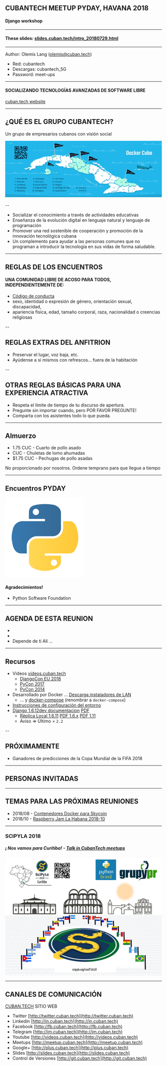 
## CUBANTECH MEETUP PYDAY, HAVANA 2018
#### Django workshop

----------------

#### These slides: [slides.cuban.tech/intro_20180729.html](http://slides.cuban.tech/intro_20180729.html)

------------

Author: Olemis Lang (olemis@cuban.tech)

- Red:   cubantech
- Descargas: cubantech_5G
- Password: meet-ups

------------

#### SOCIALIZANDO TECNOLOGÍAS AVANZADAS DE SOFTWARE LIBRE

[cuban.tech website](http://cuban.tech)

---

## ¿QUÉ ES EL GRUPO CUBANTECH?

Un grupo de empresarios cubanos con visión social

![](img/cubantech.map.png)

--

- Socializar el conocimiento a través de actividades educativas
- Enseñanza de la evolución digital en lenguaje natural y lenguaje de programación
- Promover una red sostenible de cooperación y promoción de la innovación tecnológica cubana
- Un complemento para ayudar a las personas comunes que no programan a introducir la tecnología en sus vidas de forma saludable.

---

## REGLAS DE LOS ENCUENTROS

#### UNA COMUNIDAD LIBRE DE ACOSO PARA TODOS, INDEPENDIENTEMENTE DE:

- [Código de conducta](https://github.com/nodeschool/havana/blob/master/Code_of_Conduct.md)
- sexo, identidad o expresión de género, orientación sexual, discapacidad,
- apariencia física, edad, tamaño corporal, raza, nacionalidad o creencias religiosas

--


## REGLAS EXTRAS DEL ANFITRION

- Preservar el lugar, voz baja, etc.
- Ayúdense a sí mismos con refrescos... fuera de la habitación

--

## OTRAS REGLAS BÁSICAS PARA UNA EXPERIENCIA ATRACTIVA

- Respeta el límite de tiempo de tu discurso de apertura.
- Pregunte sin importar cuando, pero POR FAVOR PREGUNTE!
- Comparta con los asistentes todo lo que pueda.

---

## Almuerzo

- 1.75 CUC - Cuarto de pollo asado
- CUC - Chuletas de lomo ahumadas
- $1.75 CUC - Pechugas de pollo asadas

No proporcionado por nosotros. Ordene temprano para que llegue a tiempo

---

## Encuentros PYDAY

![](img/python-logo.png)

#### Agradecimientos!

- Python Software Foundation

---

## AGENDA DE ESTA REUNION

- 
- 
- Depende de ti Al&iacute; ...

---

## Recursos

- Videos [videos.cuban.tech](http://videos.cuban.tech)
  - [DjangoCon EU 2018](http://videos.cuban.tech/DjangoCon%20Europe%202018%20in%20%20Heidelberg)
  - [PyCon 2017](http://videos.cuban.tech/pycon.2017/)
  - [PyCon 2014](http://videos.cuban.tech/pycon.2014/)
- Desarrollado por Docker ... [Descarga instaladores de LAN](ftp://qnap01.local/Public/soft/docker/)
  - ... y [docker-compose](ftp://qnap01.local/Public/soft/docker/docker-compose-1.17.1-Linux-x86_64) (renombrar a `docker-compose`)
- [Instrucciones de configuración del entorno](ftp://qnap01.local/Public/meetup/taller_django_20180729/taller/index.html)
- [Django 1.6.12dev documentacion](https://django.readthedocs.io/en/1.6.x/)
  [PDF](https://media.readthedocs.org/pdf/django/1.6.x/django.pdf)
  - [Réplica Local 1.6.11](http://pkgdocs.cuban.tech/python-django-doc/html/)
    [PDF 1.6.x](ftp://qnap01.local/Public/meetup/taller_django_20180729/taller/resources/django-docs-1.6.12dev.pdf)
    [PDF 1.11](ftp://qnap01.local/Public/meetup/taller_django_20180729/taller/resources/django-docs-1.11.zip)
  - Aviso => Último = `2.2`

--

## PRÓXIMAMENTE

- Ganadores de predicciones de la Copa Mundial de la FIFA 2018

---

## PERSONAS INVITADAS

---

## TEMAS PARA LAS PRÓXIMAS REUNIONES

- 2018/08 - [Contenedores Docker para Skycoin](http://docker.cuban.tech/events/253171588/)
- 2018/10 - [Raspberry Jam La Habana 2018-10](http://meetup.cuban.tech/events/253172694/)

---

### SCIPYLA 2018

##### &iexcl; Nos vamos para Curitiba! - [Talk in CubanTech meetups](http://forms.cuban.tech/cubantech-speak)

![](img/scipyla2018.annonce.png)

---

## CANALES DE COMUNICACIÓN

[CUBAN.TECH](http://cuban.tech) SITIO WEB

- Twitter [http://twitter.cuban.tech](http://twitter.cuban.tech)
- Linkedin [http://in.cuban.tech](http://in.cuban.tech)
- Facebook [http://fb.cuban.tech](http://fb.cuban.tech)
- Telegram [http://im.cuban.tech](http://im.cuban.tech)
- Youtube [http://videos.cuban.tech](http://videos.cuban.tech)
- Meetups [http://meetup.cuban.tech](http://meetup.cuban.tech)
- Google+ [http://plus.cuban.tech](http://plus.cuban.tech)
- Slides [http://slides.cuban.tech](http://slides.cuban.tech)
- Control de Versiones [http://git.cuban.tech](http://git.cuban.tech)